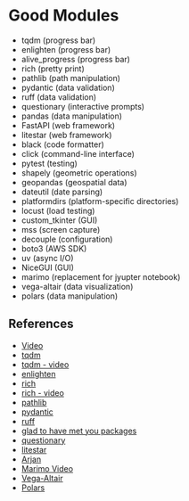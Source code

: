# Good Modules

- tqdm (progress bar)
- enlighten (progress bar)
- alive_progress (progress bar)
- rich (pretty print)
- pathlib (path manipulation)
- pydantic (data validation)
- ruff (data validation)
- questionary (interactive prompts)
- pandas (data manipulation)
- FastAPI (web framework)
- litestar (web framework)
- black (code formatter)
- click (command-line interface)
- pytest (testing)
- shapely (geometric operations)
- geopandas (geospatial data)
- dateutil (date parsing)
- platformdirs (platform-specific directories)
- locust (load testing)
- custom_tkinter (GUI)
- mss (screen capture)
- decouple (configuration)
- boto3 (AWS SDK)
- uv (async I/O)
- NiceGUI (GUI)
- marimo (replacement for jyupter notebook)
- vega-altair (data visualization)
- polars (data manipulation)

## References

- [Video](https://www.youtube.com/watch?v=yf2xznF30-s&t=508s)
- [tqdm](http://tqdm.github.io/)
- [tqdm - video](https://www.youtube.com/watch?v=n4E7of9BINo&t=0s)
- [enlighten](http://python-enlighten.github.io/)
- [rich](http://rich.readthedocs.io/)
- [rich - video](https://www.youtube.com/watch?v=4zbehnz-8QU&t=0s)
- [pathlib](https://docs.python.org/3/library/pathlib.html)
- [pydantic](https://pydantic-docs.helpmanual.io/)
- [ruff](https://ruff.readthedocs.io/)
- [glad to have met you packages](https://www.reddit.com/r/Python/comments/1dsyi19/what_are_your_glad_to_have_met_you_packages/)
- [questionary](http://questionary.readthedocs.io/)
- [litestar](https://litestar.readthedocs.io/)
- [Arjan](https://www.youtube.com/watch?v=OiLgG4CabPo)
- [Marimo Video](https://www.youtube.com/watch?v=XoArtLKPJ2I)
- [Vega-Altair](https://altair-viz.github.io/)
- [Polars](https://pola.rs/)
